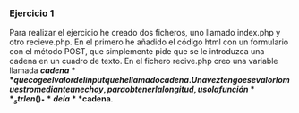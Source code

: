 ### Ejercicio 1

Para realizar el ejercicio he creado dos ficheros, uno llamado index.php y otro recieve.php. En el primero he añadido el
código html con un formulario con el método POST, que simplemente pide que se le introduzca una cadena en un cuadro de texto.
En el fichero recive.php creo una variable llamada **$cadena** que coge el valor del input que he llamado cadena. Una vez tengo
ese valor lo muestro mediante un echo y, para obtener la longitud, uso la función **_strlen()_** de la **$cadena**.